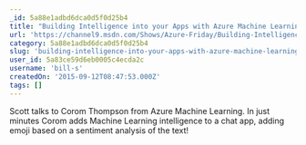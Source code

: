```yaml
---
_id: 5a88e1adbd6dca0d5f0d25b4
title: "Building Intelligence into your Apps with Azure Machine Learning with Corom Thompson"
url: 'https://channel9.msdn.com/Shows/Azure-Friday/Building-Intelligence-into-your-Apps-with-Azure-Machine-Learning-with-Corom-Thompson'
category: 5a88e1adbd6dca0d5f0d25b4
slug: 'building-intelligence-into-your-apps-with-azure-machine-learning-with-corom-thompson'
user_id: 5a83ce59d6eb0005c4ecda2c
username: 'bill-s'
createdOn: '2015-09-12T08:47:53.000Z'
tags: []
---
```


Scott talks to Corom Thompson from Azure Machine Learning. In just minutes Corom adds Machine Learning intelligence to a chat app, adding emoji based on a sentiment analysis of the text!

